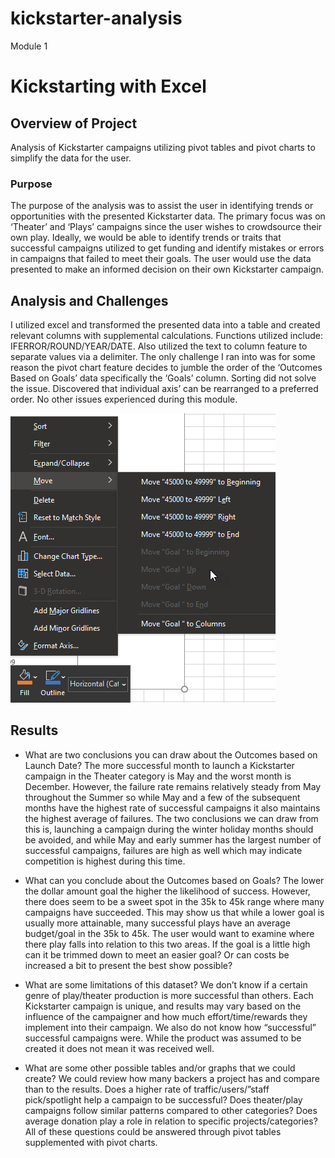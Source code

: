 # kickstarter-analysis

Module 1

# Kickstarting with Excel

## Overview of Project

Analysis of Kickstarter campaigns utilizing pivot tables and pivot charts to simplify the data for the user.

### Purpose

The purpose of the analysis was to assist the user in identifying trends or opportunities with the presented Kickstarter data. The primary focus was on ‘Theater’ and ‘Plays’ campaigns since the user wishes to crowdsource their own play. Ideally, we would be able to identify trends or traits that successful campaigns utilized to get funding and identify mistakes or errors in campaigns that failed to meet their goals. The user would use the data presented to make an informed decision on their own Kickstarter campaign.

## Analysis and Challenges

I utilized excel and transformed the presented data into a table and created relevant columns with supplemental calculations. Functions utilized include: IFERROR/ROUND/YEAR/DATE. Also utilized the text to column feature to separate values via a delimiter. The only challenge I ran into was for some reason the pivot chart feature decides to jumble the order of the ‘Outcomes Based on Goals’ data specifically the ‘Goals’ column. Sorting did not solve the issue. Discovered that individual axis’ can be rearranged to a preferred order. No other issues experienced during this module.

![ScreenShot](https://github.com/gonzalesbarrett/kickstarter-analysis/blob/main/Pivot%20Chart%20Challenges.png)
 
## Results

- What are two conclusions you can draw about the Outcomes based on Launch Date?
The more successful month to launch a Kickstarter campaign in the Theater category is May and the worst month is December. However, the failure rate remains relatively steady from May throughout the Summer so while May and a few of the subsequent months have the highest rate of successful campaigns it also maintains the highest average of failures. The two conclusions we can draw from this is, launching a campaign during the winter holiday months should be avoided, and while May and early summer has the largest number of successful campaigns, failures are high as well which may indicate competition is highest during this time.


- What can you conclude about the Outcomes based on Goals?
The lower the dollar amount goal the higher the likelihood of success. However, there does seem to be a sweet spot in the 35k to 45k range where many campaigns have succeeded. This may show us that while a lower goal is usually more attainable, many successful plays have an average budget/goal in the 35k to 45k. The user would want to examine where there play falls into relation to this two areas. If the goal is a little high can it be trimmed down to meet an easier goal? Or can costs be increased a bit to present the best show possible?

- What are some limitations of this dataset?
We don’t know if a certain genre of play/theater production is more successful than others. Each Kickstarter campaign is unique, and results may vary based on the influence of the campaigner and how much effort/time/rewards they implement into their campaign. We also do not know how “successful” successful campaigns were. While the product was assumed to be created it does not mean it was received well. 

- What are some other possible tables and/or graphs that we could create?
We could review how many backers a project has and compare than to the results. Does a higher rate of traffic/users/”staff pick/spotlight help a campaign to be successful? Does theater/play campaigns follow similar patterns compared to other categories? Does average donation play a role in relation to specific projects/categories? All of these questions could be answered through pivot tables supplemented with pivot charts.
